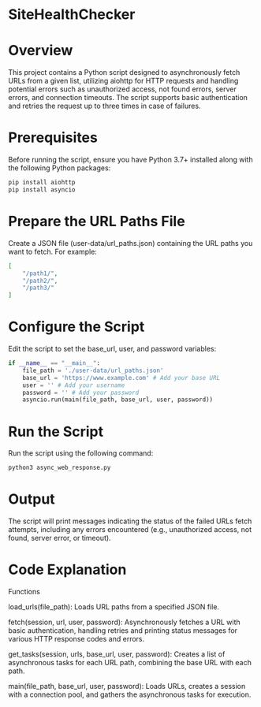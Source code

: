 # SiteHealthChecker
# Overview
This project contains a Python script designed to asynchronously fetch URLs from a given list, utilizing aiohttp for HTTP requests and handling potential errors such as unauthorized access, not found errors, server errors, and connection timeouts. The script supports basic authentication and retries the request up to three times in case of failures.

# Prerequisites
Before running the script, ensure you have Python 3.7+ installed along with the following Python packages:

```bash
pip install aiohttp
pip install asyncio
```


# Prepare the URL Paths File
Create a JSON file (user-data/url_paths.json) containing the URL paths you want to fetch. For example:

```json
[
    "/path1/",
    "/path2/",
    "/path3/"
]
```

# Configure the Script
Edit the script to set the base_url, user, and password variables:

```python
if __name__ == "__main__":
    file_path = './user-data/url_paths.json'
    base_url = 'https://www.example.com' # Add your base URL
    user = '' # Add your username
    password = '' # Add your password
    asyncio.run(main(file_path, base_url, user, password))
```

# Run the Script
Run the script using the following command:

```bash
python3 async_web_response.py
```

# Output
The script will print messages indicating the status of the failed URLs fetch attempts, including any errors encountered (e.g., unauthorized access, not found, server error, or timeout).


# Code Explanation
Functions

load_urls(file_path): Loads URL paths from a specified JSON file.

fetch(session, url, user, password): Asynchronously fetches a URL with basic authentication, handling retries and printing status messages for various HTTP response codes and errors.

get_tasks(session, urls, base_url, user, password): Creates a list of asynchronous tasks for each URL path, combining the base URL with each path.

main(file_path, base_url, user, password): Loads URLs, creates a session with a connection pool, and gathers the asynchronous tasks for execution.

